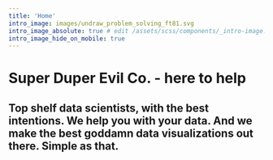 ```yaml
---
title: 'Home'
intro_image: images/undraw_problem_solving_ft81.svg
intro_image_absolute: true # edit /assets/scss/components/_intro-image.scss for full control
intro_image_hide_on_mobile: true
---
```


# Super Duper Evil Co. - here to help

## Top shelf data scientists, with the best intentions. We help you with your data. And we make the best goddamn data visualizations out there. Simple as that.

